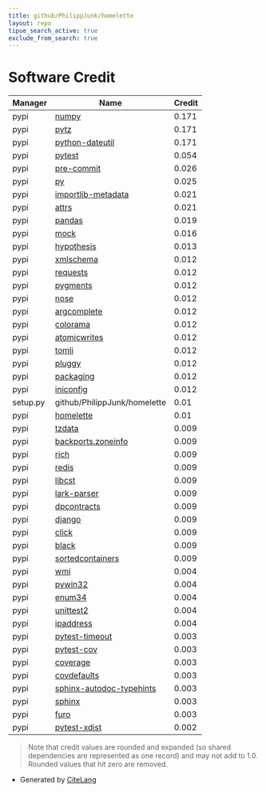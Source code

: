 ```yaml
---
title: github/PhilippJunk/homelette
layout: repo
tipue_search_active: true
exclude_from_search: true
---
```

# Software Credit

|Manager|Name|Credit|
|-------|----|------|
|pypi|[numpy](https://www.numpy.org)|0.171|
|pypi|[pytz](http://pythonhosted.org/pytz)|0.171|
|pypi|[python-dateutil](https://github.com/dateutil/dateutil)|0.171|
|pypi|[pytest](https://docs.pytest.org/en/latest/)|0.054|
|pypi|[pre-commit](https://pypi.org/project/pre-commit)|0.026|
|pypi|[py](https://pypi.org/project/py)|0.025|
|pypi|[importlib-metadata](https://pypi.org/project/importlib-metadata)|0.021|
|pypi|[attrs](https://pypi.org/project/attrs)|0.021|
|pypi|[pandas](https://pandas.pydata.org)|0.019|
|pypi|[mock](https://pypi.org/project/mock)|0.016|
|pypi|[hypothesis](https://hypothesis.works)|0.013|
|pypi|[xmlschema](https://github.com/sissaschool/xmlschema)|0.012|
|pypi|[requests](https://pypi.org/project/requests)|0.012|
|pypi|[pygments](https://pypi.org/project/pygments)|0.012|
|pypi|[nose](https://pypi.org/project/nose)|0.012|
|pypi|[argcomplete](https://pypi.org/project/argcomplete)|0.012|
|pypi|[colorama](https://pypi.org/project/colorama)|0.012|
|pypi|[atomicwrites](https://pypi.org/project/atomicwrites)|0.012|
|pypi|[tomli](https://pypi.org/project/tomli)|0.012|
|pypi|[pluggy](https://pypi.org/project/pluggy)|0.012|
|pypi|[packaging](https://pypi.org/project/packaging)|0.012|
|pypi|[iniconfig](https://pypi.org/project/iniconfig)|0.012|
|setup.py|github/PhilippJunk/homelette|0.01|
|pypi|[homelette](https://github.com/philippjunk/homelette/)|0.01|
|pypi|[tzdata](https://pypi.org/project/tzdata)|0.009|
|pypi|[backports.zoneinfo](https://pypi.org/project/backports.zoneinfo)|0.009|
|pypi|[rich](https://pypi.org/project/rich)|0.009|
|pypi|[redis](https://pypi.org/project/redis)|0.009|
|pypi|[libcst](https://pypi.org/project/libcst)|0.009|
|pypi|[lark-parser](https://pypi.org/project/lark-parser)|0.009|
|pypi|[dpcontracts](https://pypi.org/project/dpcontracts)|0.009|
|pypi|[django](https://pypi.org/project/django)|0.009|
|pypi|[click](https://pypi.org/project/click)|0.009|
|pypi|[black](https://pypi.org/project/black)|0.009|
|pypi|[sortedcontainers](https://pypi.org/project/sortedcontainers)|0.009|
|pypi|[wmi](https://pypi.org/project/wmi)|0.004|
|pypi|[pywin32](https://pypi.org/project/pywin32)|0.004|
|pypi|[enum34](https://pypi.org/project/enum34)|0.004|
|pypi|[unittest2](https://pypi.org/project/unittest2)|0.004|
|pypi|[ipaddress](https://pypi.org/project/ipaddress)|0.004|
|pypi|[pytest-timeout](https://pypi.org/project/pytest-timeout)|0.003|
|pypi|[pytest-cov](https://pypi.org/project/pytest-cov)|0.003|
|pypi|[coverage](https://pypi.org/project/coverage)|0.003|
|pypi|[covdefaults](https://pypi.org/project/covdefaults)|0.003|
|pypi|[sphinx-autodoc-typehints](https://pypi.org/project/sphinx-autodoc-typehints)|0.003|
|pypi|[sphinx](https://pypi.org/project/sphinx)|0.003|
|pypi|[furo](https://pypi.org/project/furo)|0.003|
|pypi|[pytest-xdist](https://github.com/pytest-dev/pytest-xdist)|0.002|


> Note that credit values are rounded and expanded (so shared dependencies are represented as one record) and may not add to 1.0. Rounded values that hit zero are removed.


- Generated by [CiteLang](https://github.com/vsoch/citelang)
